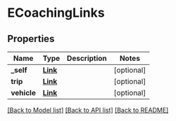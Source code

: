 # ECoachingLinks

## Properties
Name | Type | Description | Notes
------------ | ------------- | ------------- | -------------
**_self** | [**Link**](Link.md) |  | [optional] 
**trip** | [**Link**](Link.md) |  | [optional] 
**vehicle** | [**Link**](Link.md) |  | [optional] 

[[Back to Model list]](../../README.md#documentation-for-models) [[Back to API list]](../../README.md#documentation-for-api-endpoints) [[Back to README]](../../README.md)


